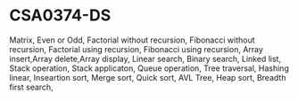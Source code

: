 # CSA0374-DS
Matrix,
Even or Odd,
Factorial without recursion,
Fibonacci without recursion,
Factorial using recursion,
Fibonacci using recursion,
Array insert,Array delete,Array display,
Linear search,
Binary search,
Linked list,
Stack operation,
Stack applicaton,
Queue operation,
Tree traversal,
Hashing linear,
Inseartion sort,
Merge sort,
Quick sort,
AVL Tree,
Heap sort,
Breadth first search,
